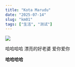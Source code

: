 ```yaml
---
title: "Kota Marudu"
date: "2025-07-14"
slug: "km01"
tags: ["生活", "测试"]
---
```

![](https://prod-files-secure.s3.us-west-2.amazonaws.com/112d0858-5090-4d34-a606-b75eb8d65fd2/c7b45876-473c-4fb6-85d3-cb84a84bfc51/1000201235.jpg?X-Amz-Algorithm=AWS4-HMAC-SHA256&X-Amz-Content-Sha256=UNSIGNED-PAYLOAD&X-Amz-Credential=ASIAZI2LB4663J5HKEKU%2F20250724%2Fus-west-2%2Fs3%2Faws4_request&X-Amz-Date=20250724T124812Z&X-Amz-Expires=3600&X-Amz-Security-Token=IQoJb3JpZ2luX2VjEAQaCXVzLXdlc3QtMiJIMEYCIQCNqx02DryWNwM%2Fwyg65r1G%2B5KEez3sV4eXXbXb91r8EwIhAOXm1VT%2FjHRgO9qIq4tmFio7lT2sKMshncPUdp%2FIkqaDKv8DCC0QABoMNjM3NDIzMTgzODA1Igwhbq84GildZAlyqpEq3ANPnmax43IZ7xT73LsvlUZk3wO%2B49U73EADZ65daiS0CIt3G48uIgqSsvit6RepAuUnyeGzW%2BU3gCdZYegQ2FtNnzAMba1sN8CNFI3Rfp5oDcUstX4S7iLxKwOacSJ6QMbhmev5YsM0ojr4oAax4tK2PJZTKFvLHWGNQRBmZV1D6Vr%2FKQ8nWsbLRsRTdj6KGQ23aQUiKU%2Fk3YQdTciFFuej0N0R0l10zdlYcaxmgaG4poAAAWUSKKXMYY9U0oAEpCIURnCns8mCuC40m6BGyDlcsQcbGDBvRKIm8HasKRgY%2FfZzjpxT03wS7MOEUWYNqiso9ctOQ4B9SwuTrHbWzOC1H2x2yhULOQBaZwZ1taC7ZjhJSXd%2BJwugIV1jm2YlpZcdAX6PNt%2Fdby6vndYSRyKmxrCZKz1UwGAfVZvvUU2iC%2B0uvYAbAsA76g7wQQQTXBTr02Lf2i06eIM5lCOuh1rSBIOB7Fedcrk0d5Yqa2vSAHYHoEFv%2FcEdNUzpTMUQ3D%2B9lJZWl%2BQkLA30rk9dhUXryc%2Bbx9xsoDKAu4BrPwpiil6LwUkVqtObzjxYrthlQGmj%2BW6UUgwu%2BS19X5fexQjrBSlzt5hukThWvCcEkMkDFFIyjri%2F078iQWJQzzC%2Bv4jEBjqkAb1gzy0PJvJtSSzoxSPsUKw4lZXpoXs5KwAI7iwUqCFelnFPXCfNhkWbvnEOhb7YWowhCISnau9cwUZQ%2FO17QhYGnRHszE5IM16ELElT9DMUMs0hkGyBY13Ltoh7dfzDKAOP73RyYHOCm%2Bjv7wwUkWvjiwWNKf086Ds3xIhMeX0i8ZLm0mnM4sfm9sSvs1SE8HDbn3BiZ3IOEHJUaB8DLpjJFziU&X-Amz-Signature=f0fd51d021f5ac7fc7db3046a29d389e9a9038e68d142541ad4a09f72a863327&X-Amz-SignedHeaders=host&x-amz-checksum-mode=ENABLED&x-id=GetObject)


哈哈哈哈  漂亮的好老婆  爱你爱你


**哈哈哈哈**

